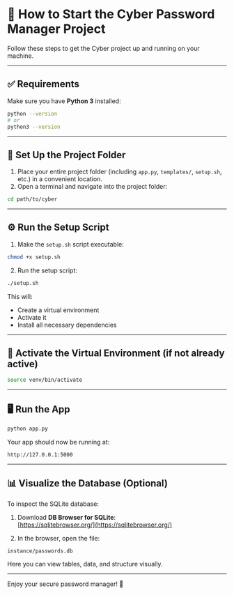 
# 🚀 How to Start the Cyber Password Manager Project

Follow these steps to get the Cyber project up and running on your machine.

---

## ✅ Requirements

Make sure you have **Python 3** installed:

```bash
python --version
# or
python3 --version
```

---

## 📁 Set Up the Project Folder

1. Place your entire project folder (including `app.py`, `templates/`, `setup.sh`, etc.) in a convenient location.
2. Open a terminal and navigate into the project folder:

```bash
cd path/to/cyber
```

---

## ⚙️ Run the Setup Script

1. Make the `setup.sh` script executable:

```bash
chmod +x setup.sh
```

2. Run the setup script:

```bash
./setup.sh
```

This will:

- Create a virtual environment
- Activate it
- Install all necessary dependencies

---

## 🧠 Activate the Virtual Environment (if not already active)

```bash
source venv/bin/activate
```

---

## 🖥️ Run the App

```bash
python app.py
```

Your app should now be running at:

```
http://127.0.0.1:5000
```

---

## 📊 Visualize the Database (Optional)

To inspect the SQLite database:

1. Download **DB Browser for SQLite**:  
   [https://sqlitebrowser.org/](https://sqlitebrowser.org/)

2. In the browser, open the file:

```
instance/passwords.db
```

Here you can view tables, data, and structure visually.

---

Enjoy your secure password manager! 🔐
